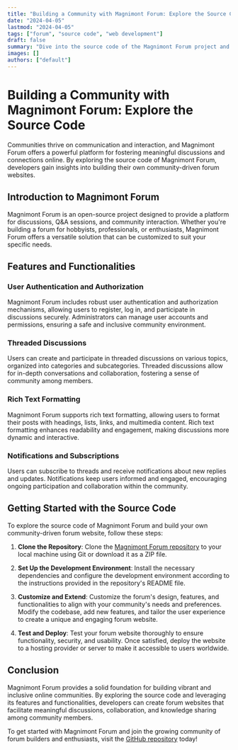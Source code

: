 ```yaml
---
title: "Building a Community with Magnimont Forum: Explore the Source Code"
date: "2024-04-05"
lastmod: "2024-04-05"
tags: ["forum", "source code", "web development"]
draft: false
summary: "Dive into the source code of the Magnimont Forum project and discover how to build your own community-driven forum website. This article explores the features and functionalities provided by the Magnimont Forum source code, offering insights into creating engaging online communities."
images: []
authors: ["default"]
---
```


# Building a Community with Magnimont Forum: Explore the Source Code

Communities thrive on communication and interaction, and Magnimont Forum offers a powerful platform for fostering meaningful discussions and connections online. By exploring the source code of Magnimont Forum, developers gain insights into building their own community-driven forum websites.

## Introduction to Magnimont Forum

Magnimont Forum is an open-source project designed to provide a platform for discussions, Q&A sessions, and community interaction. Whether you're building a forum for hobbyists, professionals, or enthusiasts, Magnimont Forum offers a versatile solution that can be customized to suit your specific needs.

## Features and Functionalities

### User Authentication and Authorization

Magnimont Forum includes robust user authentication and authorization mechanisms, allowing users to register, log in, and participate in discussions securely. Administrators can manage user accounts and permissions, ensuring a safe and inclusive community environment.

### Threaded Discussions

Users can create and participate in threaded discussions on various topics, organized into categories and subcategories. Threaded discussions allow for in-depth conversations and collaboration, fostering a sense of community among members.

### Rich Text Formatting

Magnimont Forum supports rich text formatting, allowing users to format their posts with headings, lists, links, and multimedia content. Rich text formatting enhances readability and engagement, making discussions more dynamic and interactive.

### Notifications and Subscriptions

Users can subscribe to threads and receive notifications about new replies and updates. Notifications keep users informed and engaged, encouraging ongoing participation and collaboration within the community.

## Getting Started with the Source Code

To explore the source code of Magnimont Forum and build your own community-driven forum website, follow these steps:

1. **Clone the Repository**: Clone the [Magnimont Forum repository](https://github.com/Magnimont/Forum) to your local machine using Git or download it as a ZIP file.

2. **Set Up the Development Environment**: Install the necessary dependencies and configure the development environment according to the instructions provided in the repository's README file.

3. **Customize and Extend**: Customize the forum's design, features, and functionalities to align with your community's needs and preferences. Modify the codebase, add new features, and tailor the user experience to create a unique and engaging forum website.

4. **Test and Deploy**: Test your forum website thoroughly to ensure functionality, security, and usability. Once satisfied, deploy the website to a hosting provider or server to make it accessible to users worldwide.

## Conclusion

Magnimont Forum provides a solid foundation for building vibrant and inclusive online communities. By exploring the source code and leveraging its features and functionalities, developers can create forum websites that facilitate meaningful discussions, collaboration, and knowledge sharing among community members.

To get started with Magnimont Forum and join the growing community of forum builders and enthusiasts, visit the [GitHub repository](https://github.com/Magnimont/Forum) today!
